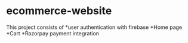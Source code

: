 # ecommerce-website
This project consists of 
*user authentication with firebase
*Home page
*Cart
*Razorpay payment integration
